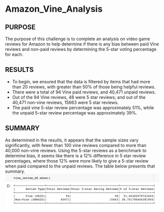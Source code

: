 # Amazon_Vine_Analysis

## PURPOSE
The purpose of this challenge is to complete an analysis on video game reviews for Amazon to help determine if there is any bias between paid Vine reviews and non-paid reviews by determining the 5-star voting percentage for each.

## RESULTS
- To begin, we ensured that the data is filtered by items that had more than 20 reviews, with greater than 50% of those being helpful reviews.
- There were a total of 94 Vine paid reviews,  and 40,471 unpaid reviews.
- Out of the 94 Vine reviews, 48 were 5 star reviews; and out of the 40,471 non-vine reviews, 15663 were 5 star reviews.
- The paid vine 5-star review percentage was approximately 51%, while the unpaid 5-star review percentage was approximately 39%.

## SUMMARY
As determined in the results, it appears that the sample sizes vary significantly, with fewer than 100 vine reviews compared to more than 40,000 non-vine reviews. Using the 5-star reviews as a benchmark to determine bias, it seems like there is a 12% difference in 5 star review percentages, where those 12% were more likely to give a 5-star review when paid compared to the unpaid reviews. The table below presents that summary.
![Summary2.png](Resources/Summary2.png)
